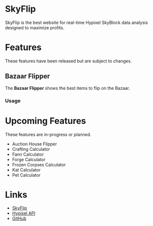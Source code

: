 # SkyFlip

SkyFlip is the best website for real-time Hypixel SkyBlock data analysis designed to maximize profits.

# Features

These features have been released but are subject to changes.

## Bazaar Flipper

The **Bazaar Flipper** shows the best items to flip on the Bazaar.

### Usage



# Upcoming Features

These features are in-progress or planned. 

* Auction House Flipper
* Crafting Calculator
* Fann Calculator
* Forge Calculator
* Frozen Corpses Calculator
* Kat Calculator
* Pet Calculator

# Links

* [SkyFlip](https://skyflip.net)
* [Hypixel API](https://api.hypixel.net)
* [GitHub](https://github.com/natebabyak/SkyFlip)
